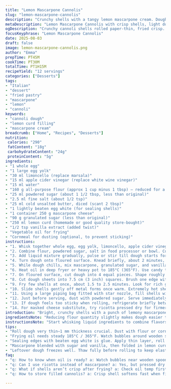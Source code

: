 ```yaml
---
title: "Lemon Mascarpone Cannolis"
slug: "lemon-mascarpone-cannolis"
description: "Crunchy shells with a tangy lemon mascarpone cream. Dough gets a subtle fruit twist replacing traditional marsala with limoncello and white vinegar swapped for apple cider vinegar. Adjusted sugar levels for balance. Dough rolled ultra-thin, fried crisp golden. Filling whipped airy, a hint of vanilla added. Shells sealed with egg white but dusted lightly with cornmeal before rolling to avoid stickiness. Oil heated carefully, bubbles signal readiness. Cannoli best eaten same day; fridge softens shells. Mixing temps, resting time, and quick frying crucial. Practical tips for tough dough and filling consistency included."
metaDescription: "Lemon Mascarpone Cannolis with crisp shells, light dough rolled ultra-thin and fried golden. Tangy mascarpone cream with vanilla and lemon curd twist."
ogDescription: "Crunchy cannoli shells rolled paper-thin, fried crisp. Filling whipped mascarpone, lemon curd, vanilla. Fill just before serving to keep crunch alive."
focusKeyphrase: "Lemon Mascarpone Cannolis"
date: 2025-08-03
draft: false
image: lemon-mascarpone-cannolis.png
author: "Emma"
prepTime: PT45M
cookTime: PT30M
totalTime: PT1H15M
recipeYield: "12 servings"
categories: ["Desserts"]
tags:
- "Italian"
- "dessert"
- "fried pastry"
- "mascarpone"
- "lemon"
- "cannoli"
keywords:
- "cannoli dough"
- "lemon curd filling"
- "mascarpone cream"
breadcrumb: ["Home", "Recipes", "Desserts"]
nutrition: 
 calories: "290"
 fatContent: "18g"
 carbohydrateContent: "24g"
 proteinContent: "5g"
ingredients:
- "1 whole egg"
- "1 large egg yolk"
- "30 ml limoncello (replace marsala)"
- "15 ml apple cider vinegar (replace white wine vinegar)"
- "15 ml water"
- "160 g all-purpose flour (approx 1 cup minus 1 tbsp) – reduced for a lighter dough"
- "25 ml powdered sugar (about 1 1/2 tbsp, less than original)"
- "2.5 ml fine salt (about 1/2 tsp)"
- "25 ml cold unsalted butter, diced (scant 2 tbsp)"
- "1 lightly beaten egg white (for sealing shells)"
- "1 container 250 g mascarpone cheese"
- "90 g granulated sugar (less than original)"
- "250 ml lemon curd (homemade or good quality store-bought)"
- "1/2 tsp vanilla extract (added twist)"
- "Vegetable oil for frying"
- "Cornmeal for dusting (optional, to prevent sticking)"
instructions:
- "1. Whisk together whole egg, egg yolk, limoncello, apple cider vinegar, and water until combined. Keep chilled while prepping dry ingredients."
- "2. Combine flour, powdered sugar, salt in food processor or bowl. Cut in cold butter till pea-size crumbs form."
- "3. Add liquid mixture gradually, pulse or stir till dough starts forming a ball. Use hands to bring dough fully together. If too dry, add a drop more water, but sparingly."
- "4. Turn dough onto floured surface. Knead briefly, about 2 minutes, just until smooth. Wrap tightly in plastic. Refrigerate at least 50 minutes (can stretch to 70 if busy). Rest essential for gluten to relax and easier rolling."
- "5. While dough chills, mix mascarpone, granulated sugar, and vanilla extract. Fold in lemon curd gently but thoroughly. Keep refrigerated until assembly. Taste for balance; more lemon curd or sugar can be added to your liking."
- "6. Heat oil in deep fryer or heavy pot to 185°C (365°F). Use candy thermometer for accuracy. Bubbles at edge of wooden spoon in oil mean oil’s ready."
- "7. On floured surface, cut dough into 4 equal pieces. Shape roughly rectangular for easier rolling. Use pasta machine or rolling pin, gradually thinning dough to about 1 mm thickness. Lightly dust dough with flour or cornmeal occasionally to prevent sticking – dust too lightly and dough tears; too much and shells won’t stick to themselves properly."
- "8. Cut dough sheets into 7.5 cm (3 inch) squares. Brush one edge with beaten egg white, roll tightly around metal cannoli forms. Seal, trim excess if needed. Cornmeal dust helps prevent excessive stickiness during rolling."
- "9. Fry few shells at once, about 1.5 to 2.5 minutes. Look for rich golden color, shells becoming firm and crackly. Less than 1 minute and dough remains pale and raw inside; over 3 minutes and shells may burn or bubble excessively. Remove carefully, drain on paper towels. Let shells cool enough to handle but fill while still slightly warm to avoid moisture collapsing crispness quickly."
- "10. Slide shells gently off metal forms once warm. Extremely hot shells stick; wait until just cooled. Store empty shells in airtight container if not filling immediately (only up to few hours), cooler temperatures keep crunch better."
- "11. Using a large piping bag fitted with star nozzle, fill shells with mascarpone-lemon curd cream. Pipe from one end carefully till filling oozes slightly out the other end (indicates full)."
- "12. Just before serving, dust with powdered sugar. Serve immediately for crisp contrast between shell and soft filling. Refrigerate leftovers but shells may lose crispness overnight."
- "13. If dough feels too sticky when rolling, refrigerate briefly between passes. Avoid over-kneading dough or it becomes tough. Adjust frying temp if shells brown too quickly on outside but raw inside—lower heat slightly."
- "14. For masked cheese substitute, try ricotta pressed dry for firmer texture. Lemon curd can be swapped for orange marmalade for variation, but watch for added sugar levels."
introduction: "Bright, crunchy shells with a punch of lemony mascarpone filling. I swapped traditional marsala wine for limoncello to add a pure citrus note instead of deep sweetness. Apple cider vinegar replaces white wine vinegar for a subtler tang that doesn’t overpower the dough. The dough is rolled paper-thin—thickness is everything here—so that it crisps up properly when fried. Shell crunch is your guide, golden edges, audible crackling when broken. Filling’s whipped with vanilla for complexity. The contrast between shell and creamy, tart filling keeps me coming back. Be patient—rest the dough well, and don’t rush frying. When the oil bubble dance around the spoon slows, it’s time to check shells. These cannolis can get soggy if filled too early; fill close to serving time. Learned method by trial: dust shells with cornmeal sparingly before rolling to avoid tears. Even in humid kitchens, this trick saved me hours of frustration."
ingredientsNote: "Reducing flour quantity slightly makes dough easier to roll super-thin without snapping back mid-pass. I swapped 30 ml marsala for limoncello—brings fresh lemon brightness instead of sweet depth. Apple cider vinegar lends a softer, fruity acidity compared to white wine vinegar which can be sharp. Powdered sugar trimmed a bit to balance the sweet lemon filling more effectively. Butter diced tiny and cold helps achieve flaky tender shell. Egg white is your glue to seal the rolled dough edges securely during frying. Cornmeal dust serves a dual purpose: prevents sticky dough and helps shells release cleanly from metal forms after frying. Mascarpone is foundation of filling but I add vanilla for warmth. Lemon curd portion tested against original—too much lemon curd makes filling runny; proportion matters. For oil, choose varieties with high smoke points (canola, peanut)—vegetable oil works but monitor heat carefully. You can swap mascarpone for strained ricotta but texture becomes grainier. Leftover dough freezes well, but thaw fully before rolling to maintain dough integrity."
instructionsNote: "Start whisking liquid ingredients to combine flavors evenly before adding to dry. Pulse dough ingredients quickly to avoid warming butter; warm butter ruins texture. Knead dough just until smooth to keep shells tender, never overwork or you get chewiness instead of crisp shatter. Resting dough crucial for gluten relaxation. Rolling ultra-thin demands patience—doing in stages prevents tearing. Use pasta machine on increasing thinness settings or rolling pin in multiple passes dusted lightly with flour and cornmeal. The frying oil temperature must be monitored closely; too hot, and shells burn outside but stay raw inside; too cool, greasy shells absorb oil—not what you want. Fried shells should crack audibly when cooled, a clear doneness sign. Remove shells quickly from molds while warm; if cooled too long on forms, they stick dramatically. Filling whipped just till combined—overwhipping mascarpone ruins texture, making it runny. Pipe gently; too much pressure bursts delicate shells. Dust with powdered sugar only at serving—keeps shells crisp. Leftovers last better in refrigerator only briefly; shells soften overnight, lose their magic. Practical tip—a kitchen torch over filled shells crisps them slightly for last-minute refresh. Also, if dough seems tough after resting, let it sit another 10-15 minutes before rolling. If filling is runnier than desired, fold in some finely crushed pistachios to thicken and add textural twist."
tips:
- "Roll dough very thin—1 mm thickness crucial. Dust with flour or cornmeal lightly. Too much dust equals shells won’t stick. Too little dust tears dough. Rest dough minimum 50 minutes, better 70. Gluten needs chill to relax or dough snaps back when rolling. Use pasta machine if you have one, prevents overworking. Cold butter diced tiny helps flaky shell layers. Keep dough chilled between roll passes if sticky, avoids toughness later."
- "Frying oil needs steady 185°C / 365°F. Watch bubbles around wooden spoon; rapid but small means ready. Too hot shells blacken fast outside, stay raw inside. Too cool shells turn greasy, lack crispness. Fry 1.5 to 2.5 minutes. Look for golden hue, audible crack when cooled. Remove shells quickly, drain on paper towels. Fill shells warm but not hot, else shell soggy and collapses. Shells store airtight, few hours max, crisp lost in fridge overnight."
- "Sealing edges with beaten egg white is glue. Apply thin layer, roll quickly on cannoli forms. Cornmeal dust on shell stops sticky mess and helps release after frying. Cool shells slightly on form then slide off. Wait too long and shell sticks hard, tears risk. Use metal forms or substitute rigid tubes but shapes vary. Filling piping better with large star nozzle. Pipe until filling oozes out far end for full measure, gentle pressure key - too hard bursts delicate shell."
- "Mascarpone blended with sugar and vanilla, then folded in lemon curd gently. Lemon curd quantity matters; too much makes filling runny, filling seeps into shell. Taste and adjust sugar or curd balance ahead of time. For texture twist, crushed nuts like pistachios fold in if filling too loose. Substitute ricotta pressed dry for mascarpone – coarser texture but more firm. Lemon curd swap with orange marmalade possible but watch extra sugar. Cold filling stays firmer, fill close to serving time."
- "Leftover dough freezes well. Thaw fully before rolling to keep elasticity. Overworking dough toughens shells; knead briefly until smooth only. If dough tough after rest, let stand extra 10-15 min at room temp before rolling. For sticky dough mid-roll, chill briefly instead of adding water. Fry oil type affects flavor and smoke point; canola or peanut recommended. Powdered sugar dust just before serving, prevents shells becoming soggy. Kitchen torch can revive crisped shells after refrigeration if filled early."
faq:
- "q: How to know when oil is ready? a: Watch bubbles near wooden spoon gently rising. Rapid small bubbles mean 185°C reached. Too big or fast bubbles mean hot oil risking burnt shells. Slow bubbles means oil too cool, grease absorption goes up. Practical, visual cues better than thermometer alone sometimes."
- "q: Can I use ricotta instead of mascarpone? a: Yes, but pressed dry ricotta is grainier, firmer. Mascarpone smoother, creamy. Use extra sugar or fold citrus zest for flavor lift. Texture difference notable but acceptable for variation or less richness."
- "q: What if shells aren’t crisp after frying? a: Check oil temp first. Often oil too cool equals limp, greasy shells. Fry slightly longer if no color change, but beware burning. Drain well. If shells soft after storage, fill just before serving only. A quick blast with kitchen torch can restore crispness if needed."
- "q: How to store filled cannolis? a: Crisp shell softens fast when filled. Store unfilled shells airtight at room temp few hours max. Filled cannolis better eaten same day; refrigerate leftovers but expect shell softening overnight. For best results, fill close to serving time. Leftover filling keeps longer in fridge tightly sealed."

---
```

